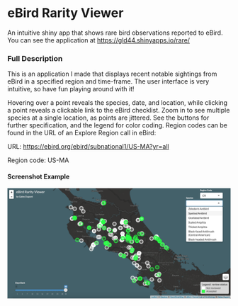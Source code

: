 # eBird Rarity Viewer
An intuitive shiny app that shows rare bird observations reported to eBird. You can see the application at https://gld44.shinyapps.io/rare/

### Full Description
This is an application I made that displays recent notable sightings from eBird in a specified region and time-frame. The user interface is very intuitive, so have fun playing around with it!

Hovering over a point reveals the species, date, and location, while clicking a point reveals a clickable link to the eBird checklist. Zoom in to see multiple species at a single location, as points are jittered. See the buttons for further specification, and the legend for color coding. Region codes can be found in the URL of an Explore Region call in eBird:

URL: https://ebird.org/ebird/subnational1/US-MA?yr=all

Region code: US-MA

#### Screenshot Example

![alt text](https://github.com/GatesDupont/eBirdRarityViewer/blob/master/ERV%20Example.png)
